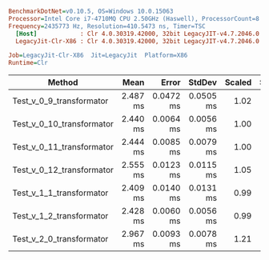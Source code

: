 ``` ini

BenchmarkDotNet=v0.10.5, OS=Windows 10.0.15063
Processor=Intel Core i7-4710MQ CPU 2.50GHz (Haswell), ProcessorCount=8
Frequency=2435773 Hz, Resolution=410.5473 ns, Timer=TSC
  [Host]            : Clr 4.0.30319.42000, 32bit LegacyJIT-v4.7.2046.0
  LegacyJit-Clr-X86 : Clr 4.0.30319.42000, 32bit LegacyJIT-v4.7.2046.0

Job=LegacyJit-Clr-X86  Jit=LegacyJit  Platform=X86  
Runtime=Clr  

```
 |                    Method |     Mean |     Error |    StdDev | Scaled | ScaledSD |     Gen 0 | Allocated |
 |-------------------------- |---------:|----------:|----------:|-------:|---------:|----------:|----------:|
 |  Test_v_0_9_transformator | 2.487 ms | 0.0472 ms | 0.0505 ms |   1.02 |     0.02 | 1408.0729 |   4.33 MB |
 | Test_v_0_10_transformator | 2.440 ms | 0.0064 ms | 0.0056 ms |   1.00 |     0.00 | 1407.0313 |   4.33 MB |
 | Test_v_0_11_transformator | 2.444 ms | 0.0085 ms | 0.0079 ms |   1.00 |     0.00 | 1408.0729 |   4.33 MB |
 | Test_v_0_12_transformator | 2.555 ms | 0.0123 ms | 0.0115 ms |   1.05 |     0.01 | 1521.8750 |   4.69 MB |
 |  Test_v_1_1_transformator | 2.409 ms | 0.0140 ms | 0.0131 ms |   0.99 |     0.01 | 1401.8229 |   4.33 MB |
 |  Test_v_1_2_transformator | 2.428 ms | 0.0060 ms | 0.0056 ms |   0.99 |     0.00 | 1404.9479 |   4.33 MB |
 |  Test_v_2_0_transformator | 2.967 ms | 0.0093 ms | 0.0078 ms |   1.21 |     0.00 | 1407.0313 |   4.33 MB |
